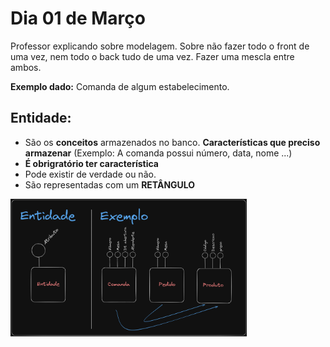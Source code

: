# Dia 01 de Março

<p>Professor explicando sobre modelagem. Sobre não fazer todo o front de uma vez, nem todo o back tudo de uma vez. Fazer uma mescla entre ambos.</p>

<p><b>Exemplo dado:</b> Comanda de algum estabelecimento.</p>

## Entidade:
<ul>
    <li>São os <b>conceitos</b> armazenados no banco. <b>Características que preciso armazenar</b> (Exemplo: A comanda possui número, data, nome ...)</li>
    <li><b>É obrigratório ter característica</b></li>
    <li>Pode existir de verdade ou não.</li>
    <li>São representadas com um <b>RETÂNGULO</b></li>
</ul>
<img src="./3aula.png" width="75%"/>


